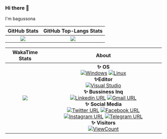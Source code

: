 ### Hi there 👋 
I'm bagussona
<!-- - 🔭 I’m currently working on ...
- 🌱 I’m currently learning ...
- 👯 I’m looking to collaborate on ...
- 🤔 I’m looking for help with ...
- 💬 Ask me about EVERYTHING
- 📫 How to reach me: ...
- 😄 Pronouns: ...
- ⚡ Fun fact: ... -->

<div align="center">

|                                                            GitHub Stats                                                             |                                                        GitHub Top-Langs Stats                                                        |
| :---------------------------------------------------------------------------------------------------------------------------------: | :----------------------------------------------------------------------------------------------------------------------------------: |
| <img src="https://github-readme-stats.vercel.app/api?username=bagussona&theme=tokyonight&layout=compact&hide=prs&show_icons=true"/> | <img src="https://github-readme-stats.vercel.app/api/top-langs?username=bagussona&theme=tokyonight&layout=compact&show_icons=true"/> |

|                                                                              WakaTime Stats                                                                               |                                                                                                                                                                                                                                                                                                                                                                                                                                                                                                                                                                                                                                                                                                                                                                        About                                                                                                                                                                                                                                                                                                                                                                                                                                                                                                                                                                                                                                                                                                                                                                         |
| :-----------------------------------------------------------------------------------------------------------------------------------------------------------------------------------: | :--------------------------------------------------------------------------------------------------------------------------------------------------------------------------------------------------------------------------------------------------------------------------------------------------------------------------------------------------------------------------------------------------------------------------------------------------------------------------------------------------------------------------------------------------------------------------------------------------------------------------------------------------------------------------------------------------------------------------------------------------------------------------------------------------------------------------------------------------------------------------------------------------------------------------------------------------------------------------------------------------------------------------------------------------------------------------------------------------------------------------------------------------------------------------------------------------------------------------------------------------------------------------------------------------------------------------------------------------------------------------------------------------------------------------------------------------------------------------------------------------------------------------------------------------: |
| <img src="https://github-readme-stats.vercel.app/api/wakatime?username=@86189ad1-979a-4fbc-a067-abe50bd5f766&theme=tokyonight&layout=compact&show_icons=true&hide=YAML"/> | **✨ OS**<br> [![Windows](https://svgshare.com/i/ZhY.svg)](https://svgshare.com/i/ZhY.svg) [![Linux](https://svgshare.com/i/Zhy.svg)](https://svgshare.com/i/Zhy.svg) <br> **✨Editor**<br> [![Visual Studio](https://badgen.net/badge/icon/visualstudio?icon=visualstudio&label)](https://visualstudio.microsoft.com)<br> **✨ Bussiness Inq**<br> [![Linkedin URL](https://img.shields.io/twitter/url?label=Linkedin&logo=linkedin&style=social&url=https%3A%2F%2Ft.me%2Fismlhbb)](https://www.linkedin.com/in/bagus-sonarangga/) [![Gmail URL](https://img.shields.io/twitter/url?label=email&logo=gmail&style=social&url=http%3A%2F%2Fmailto%3Abagussona87%40gmail.com)](mailto:bagussona87@gmail.com) <br /> **✨ Social Media**<br>  [![Twitter URL](https://img.shields.io/twitter/url?label=Twitter&logo=Twitter&style=social&url=https%3A%2F%2Ftwitter.com%2Fismlhbb)](https://twitter.com/BagusSona) [![Facebook URL](https://img.shields.io/twitter/url?label=Facebook&logo=Facebook&style=social&url=https%3A%2F%2Ffacebook.com%2Fismlhbb)](https://facebook.com/bsona1) [![Instagram URL](https://img.shields.io/twitter/url?label=Instagram&logo=Instagram&style=social&url=https%3A%2F%2Finstagram.com%2Fismlhbb)](https://instagram.com/bagus_sona) [![Telegram URL](https://img.shields.io/twitter/url?label=Telegram&logo=telegram&style=social&url=https%3A%2F%2Ft.me%2Fismlhbb)](https://t.me/bsona1) <br /> **✨ Visitors**<br> [![ViewCount](https://views.whatilearened.today/views/github/bagussona/ismlhbb.svg?cache=remove)](#) |

</div>
